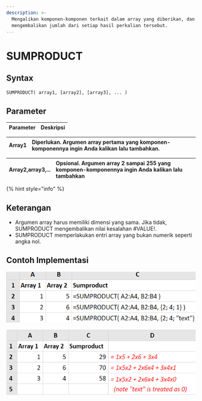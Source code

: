 ```yaml
---
description: >-
  Mengalikan komponen-komponen terkait dalam array yang diberikan, dan
  mengembalikan jumlah dari setiap hasil perkalian tersebut.
---
```


# SUMPRODUCT

## Syntax

```text
SUMPRODUCT( array1, [array2], [array3], ... )
```

## Parameter

| Parameter | Deskripsi |
| :--- | :--- |


| **Array1** | Diperlukan. Argumen array pertama yang komponen-komponennya ingin Anda kalikan lalu tambahkan. |
| :--- | :--- |


| **Array2,array3,...** | Opsional. Argumen array 2 sampai 255 yang komponen-komponennya ingin Anda kalikan lalu tambahkan |
| :--- | :--- |


{% hint style="info" %}

## Keterangan

* Argumen array harus memiliki dimensi yang sama. Jika tidak, SUMPRODUCT mengembalikan nilai kesalahan \#VALUE!.
* SUMPRODUCT memperlakukan entri array yang bukan numerik seperti angka nol.

## Contoh Implementasi

![Rumus](../.gitbook/assets/screenshot-201.png)

![Hasil](../.gitbook/assets/screenshot-200.png)

